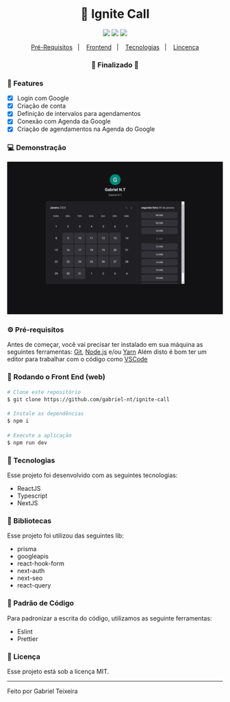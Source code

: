 <h1 align="center">
    🚀 Ignite Call
</h1>

<p align="center">
  <img src="https://img.shields.io/badge/react%20version-18.2.0-informational"/>
  <img src="https://img.shields.io/badge/last%20commit-august-important" />
  <img src="https://img.shields.io/badge/license-MIT-success"/>
</p>

<p align="center">
  <a href="#-pré-requisitos">Pré-Requisitos</a>&nbsp;&nbsp;&nbsp;|&nbsp;&nbsp;&nbsp;
  <a href="#-rodando-o-front-end-web">Frontend</a>&nbsp;&nbsp;&nbsp;|&nbsp;&nbsp;&nbsp;
  <a href="#-tecnologias">Tecnologias</a>&nbsp;&nbsp;&nbsp;|&nbsp;&nbsp;&nbsp;
  <a href="#-licença">Lincença</a>
</p>

<h3 align="center"> 
🚧  Finalizado  🚧
</h3>

### 📎 Features

- [x] Login com Google
- [x] Criação de conta
- [x] Definição de intervalos para agendamentos
- [x] Conexão com Agenda da Google
- [x] Criação de agendamentos na Agenda do Google

### 💻 Demonstração
<img src="https://github.com/gabriel-nt/ignite-call/blob/main/src/assets/scheduling.png" alt="Imagem de demonstração" />

### ⚙ Pré-requisitos

Antes de começar, você vai precisar ter instalado em sua máquina as seguintes ferramentas:
[Git](https://git-scm.com), [Node.js](https://nodejs.org/en/) e/ou [Yarn](https://https://yarnpkg.com/) 
Além disto é bom ter um editor para trabalhar com o código como [VSCode](https://code.visualstudio.com/)

### 🎲 Rodando o Front End (web)

```bash
# Clone este repositório
$ git clone https://github.com/gabriel-nt/ignite-call

# Instale as dependências
$ npm i

# Execute a aplicação
$ npm run dev
```

### 🚀 Tecnologias

Esse projeto foi desenvolvido com as seguintes tecnologias:

- ReactJS
- Typescript
- NextJS

### 📕 Bibliotecas

Esse projeto foi utilizou das seguintes lib:

- prisma
- googleapis
- react-hook-form
- next-auth
- next-seo
- react-query

###  📘 Padrão de Código

Para padronizar a escrita do código, utilizamos as seguinte ferramentas:

- Eslint
- Prettier

### 📝 Licença

Esse projeto está sob a licença MIT.

<hr/>

Feito por Gabriel Teixeira

